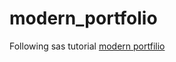# modern_portfolio

Following sas tutorial
[modern portfilio](https://www.youtube.com/playlist?list=PLillGF-RfqbYoGoCjKoMOkVznV6aSXKzU)
